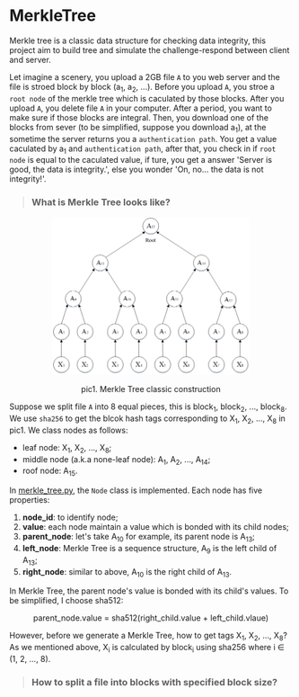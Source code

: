 # MerkleTree
Merkle tree is a classic data structure for checking data integrity, this project aim to build tree and simulate the challenge-respond between client and server.

Let imagine a scenery, you upload a 2GB file `A` to you web server and the file is stroed block by block (a<sub>1</sub>, a<sub>2</sub>, ...). Before you upload `A`, you stroe a `root node` of the merkle tree which is caculated by those blocks. After you upload `A`, you delete file `A` in your computer. After a period, you want to make sure if those blocks are integral. Then, you download one of the blocks from sever (to be simplified, suppose you download a<sub>1</sub>), at the sometime the server returns you a `authentication path`. You get a value caculated by a<sub>1</sub> and `authentication path`, after that, you check in if `root node` is equal to the caculated value, if ture, you get a answer 'Server is good, the data is integrity.', else you wonder 'On, no... the data is not integrity!'.

> ### What is Merkle Tree looks like?

<div align="center">
  <img src="MerkleTree.png" width=70% alt="MerkleTree">
  <p>pic1. Merkle Tree classic construction</p>
</div>

Suppose we split file `A` into 8 equal pieces, this is block<sub>1</sub>, block<sub>2</sub>, ..., block<sub>8</sub>. We use `sha256` to get the blcok hash tags corresponding to X<sub>1</sub>, X<sub>2</sub>, ..., X<sub>8</sub> in pic1. We class nodes as follows:

- leaf node: X<sub>1</sub>, X<sub>2</sub>, ..., X<sub>8</sub>;
- middle node (a.k.a none-leaf node): A<sub>1</sub>, A<sub>2</sub>, ..., A<sub>14</sub>;
- roof node: A<sub>15</sub>.
  
In [merkle_tree.py](merkle.tree.py), the `Node` class is implemented. Each node has five properties:
1. **node_id**: to identify node;
2. **value**: each node maintain a value which is bonded with its child nodes;
3. **parent_node**: let's take A<sub>10</sub> for example, its parent node is A<sub>13</sub>;
4. **left_node**: Merkle Tree is a sequence structure, A<sub>9</sub> is the left child of A<sub>13</sub>;
5. **right_node**: similar to above, A<sub>10</sub> is the right child of A<sub>13</sub>. 

In Merkle Tree, the parent node's value is bonded with its child's values. To be simplified, I choose sha512:
<p align="center">parent_node.value = sha512(right_child.value + left_child.vlaue)</p>

However, before we generate a Merkle Tree, how to get tags X<sub>1</sub>, X<sub>2</sub>, ..., X<sub>8</sub>? As we mentioned above, X<sub>i</sub> is calculated by block<sub>i</sub> using sha256 where i &#8712; (1, 2, ..., 8).

> ### How to split a file into blocks with specified block size?

